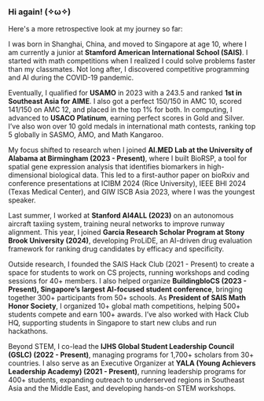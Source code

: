 ### Hi again! (✧ω✧)

Here's a more retrospective look at my journey so far:

I was born in Shanghai, China, and moved to Singapore at age 10, where I am currently a junior at **Stamford American International School (SAIS)**. I started with math competitions when I realized I could solve problems faster than my classmates. Not long after, I discovered competitive programming and AI during the COVID-19 pandemic.

Eventually, I qualified for **USAMO** in 2023 with a 243.5 and ranked **1st in Southeast Asia for AIME**. I also got a perfect 150/150 in AMC 10, scored 141/150 on AMC 12, and placed in the top 1% for both. In computing, I advanced to **USACO Platinum**, earning perfect scores in Gold and Silver. I’ve also won over 10 gold medals in international math contests, ranking top 5 globally in SASMO, AMO, and Math Kangaroo.

My focus shifted to research when I joined **AI.MED Lab at the University of Alabama at Birmingham (2023 - Present)**, where I built BioRSP, a tool for spatial gene expression analysis that identifies biomarkers in high-dimensional biological data. This led to a first-author paper on bioRxiv and conference presentations at ICIBM 2024 (Rice University), IEEE BHI 2024 (Texas Medical Center), and GIW ISCB Asia 2023, where I was the youngest speaker.

Last summer, I worked at **Stanford AI4ALL (2023)** on an autonomous aircraft taxiing system, training neural networks to improve runway alignment. This year, I joined **Garcia Research Scholar Program at Stony Brook University (2024)**, developing ProLiDE, an AI-driven drug evaluation framework for ranking drug candidates by efficacy and specificity.

Outside research, I founded the SAIS Hack Club (2021 - Present) to create a space for students to work on CS projects, running workshops and coding sessions for 40+ members. I also helped organize **BuildingbloCS (2023 - Present), Singapore’s largest AI-focused student conference**, bringing together 300+ participants from 50+ schools. As **President of SAIS Math Honor Society**, I organized 10+ global math competitions, helping 500+ students compete and earn 100+ awards. I’ve also worked with Hack Club HQ, supporting students in Singapore to start new clubs and run hackathons.

Beyond STEM, I co-lead the **IJHS Global Student Leadership Council (GSLC) (2022 - Present)**, managing programs for 1,700+ scholars from 30+ countries. I also serve as an Executive Organizer at **YALA (Young Achievers Leadership Academy) (2021 - Present)**, running leadership programs for 400+ students, expanding outreach to underserved regions in Southeast Asia and the Middle East, and developing hands-on STEM workshops.
